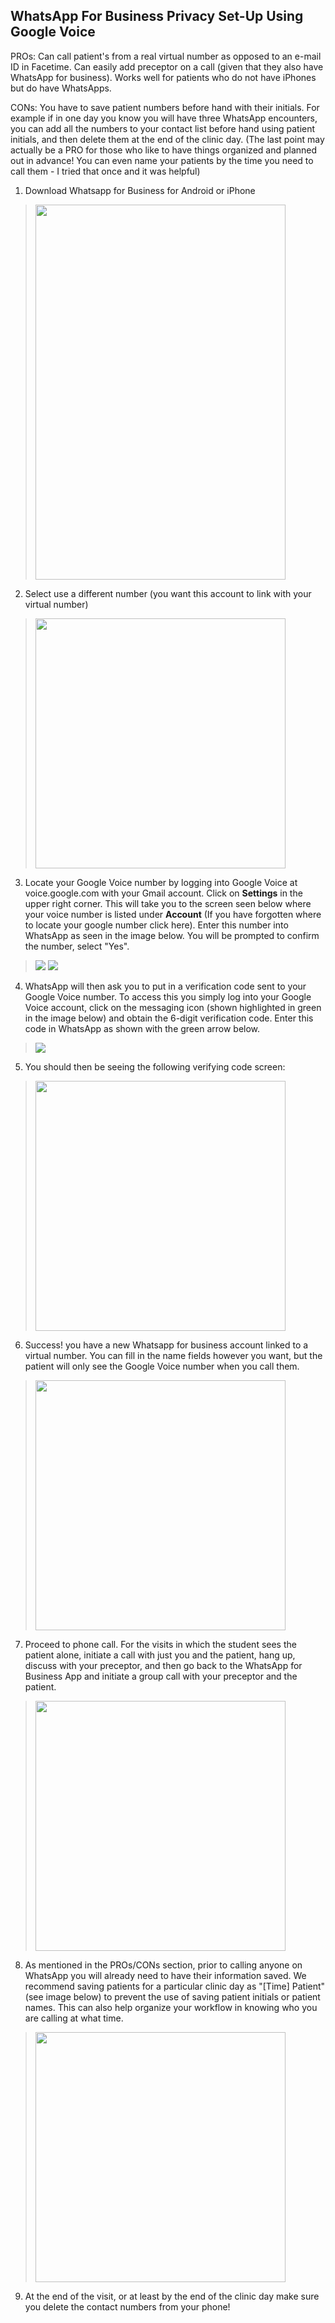 ## WhatsApp For Business Privacy Set-Up Using Google Voice

PROs: Can call patient's from a real virtual number as opposed to an e-mail ID in Facetime. Can easily add preceptor on a call (given that they also have WhatsApp for business). Works well for patients who do not have iPhones but do have WhatsApps.

CONs: You have to save patient numbers before hand with their initials. For example if in one day you know you will have three WhatsApp encounters, you can add all the numbers to your contact list before hand using patient initials, and then delete them at the end of the clinic day. (The last point may actually be a PRO for those who like to have things organized and planned out in advance! You can even name your patients by the time you need to call them - I tried that once and it was helpful)

1. Download Whatsapp for Business for Android or iPhone
> <img src="https://github.com/Shreya-L/Piloting-Ambulatory-Virtual-Visits-MedEd/blob/master/Figures/WAstep1.png" height="600" width="400">

2. Select use a different number (you want this account to link with your virtual number)
> <img src="https://github.com/Shreya-L/Piloting-Ambulatory-Virtual-Visits-MedEd/blob/master/Figures/WAstep2.png" width="400">

3. Locate your Google Voice number by logging into Google Voice at voice.google.com with your Gmail account. Click on **Settings** in the upper right corner. This will take you to the screen seen below where your voice number is listed under **Account** (If you have forgotten where to locate your google number click here). Enter this number into WhatsApp as seen in the image below. You will be prompted to confirm the number, select "Yes".

> <img src="https://github.com/Shreya-L/Piloting-Ambulatory-Virtual-Visits-MedEd/blob/master/Figures/WAstep3.png">
> <img src="https://github.com/Shreya-L/Piloting-Ambulatory-Virtual-Visits-MedEd/blob/master/Figures/WAstep4.png">

4. WhatsApp will then ask you to put in a verification code sent to your Google Voice number. To access this you simply log into your Google Voice account, click on the messaging icon (shown highlighted in green in the image below) and obtain the 6-digit verification code. Enter this code in WhatsApp as shown with the green arrow below. 
> <img src="https://github.com/Shreya-L/Piloting-Ambulatory-Virtual-Visits-MedEd/blob/master/Figures/WAstep5.png">

5. You should then be seeing the following verifying code screen: 
> <img src="https://github.com/Shreya-L/Piloting-Ambulatory-Virtual-Visits-MedEd/blob/master/Figures/WAstep6.png" width="400">

6. Success! you have a new Whatsapp for business account linked to a virtual number. You can fill in the name fields however you want, but the patient will only see the Google Voice number when you call them. 
> <img src="https://github.com/Shreya-L/Piloting-Ambulatory-Virtual-Visits-MedEd/blob/master/Figures/WAstep7.png" width="400">

7. Proceed to phone call. For the visits in which the student sees the patient alone, initiate a call with just you and the patient, hang up, discuss with your preceptor, and then go back to the WhatsApp for Business App and initiate a group call with your preceptor and the patient. 
> <img src="https://github.com/Shreya-L/Piloting-Ambulatory-Virtual-Visits-MedEd/blob/master/Figures/WAstep8.png" width="400">

8. As mentioned in the PROs/CONs section, prior to calling anyone on WhatsApp you will already need to have their information saved. We recommend saving patients for a particular clinic day as "[Time] Patient" (see image below) to prevent the use of saving patient initials or patient names. This can also help organize your workflow in knowing who you are calling at what time. 
> <img src="https://github.com/Shreya-L/Piloting-Ambulatory-Virtual-Visits-MedEd/blob/master/Figures/WAstep9.png" width="400">

9. At the end of the visit, or at least by the end of the clinic day make sure you delete the contact numbers from your phone! 

